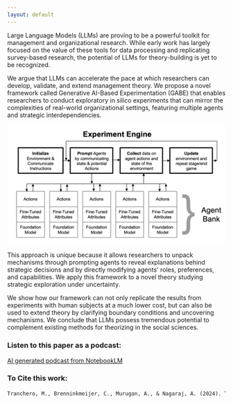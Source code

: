 ```yaml
---
layout: default
---
```


 Large Language Models (LLMs) are proving to be a powerful toolkit for management and organizational research. While early work has largely focused on the value of these tools for data processing and replicating survey-based research, the potential of LLMs for theory-building is yet to be recognized. 
 
 We argue that LLMs can accelerate the pace at which researchers can develop, validate, and extend management theory. We propose a novel framework called Generative AI-Based Experimentation (GABE) that enables researchers to conduct exploratory in silico experiments that can mirror the complexities of real-world organizational settings, featuring multiple agents and strategic interdependencies. 
 
 ![GABE Framework](images/ai-agent-framework.png)

This approach is unique because it allows researchers to unpack mechanisms through prompting agents to reveal explanations behind strategic decisions and by directly modifying agents' roles, preferences, and capabilities. We apply this framework to a novel theory studying strategic exploration under uncertainty. 
 
 We show how our framework can not only replicate the results from experiments with human subjects at a much lower cost, but can also be used to extend theory by clarifying boundary conditions and uncovering mechanisms. We conclude that LLMs possess tremendous potential to complement existing methods for theorizing in the social sciences.

### Listen to this paper as a podcast:
 
 [AI generated podcast from NotebookLM](https://notebooklm.google.com/notebook/ade43e1a-1487-4d6b-a1f7-7b51011a779e/audio)

### To Cite this work:

```markdown
Tranchero, M., Brenninkmeijer, C., Murugan, A., & Nagaraj, A. (2024). Theorizing with Large Language Models.
```